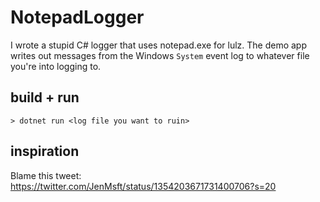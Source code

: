 # NotepadLogger
I wrote a stupid C# logger that uses notepad.exe for lulz. The demo app writes out messages from the Windows `System` event log to whatever file you're into logging to.

## build + run
```
> dotnet run <log file you want to ruin>
```

## inspiration
Blame this tweet: https://twitter.com/JenMsft/status/1354203671731400706?s=20
